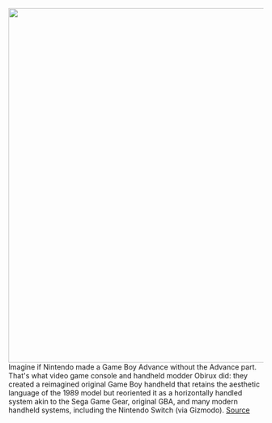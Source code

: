 <img src='https://cdn.vox-cdn.com/thumbor/AbX5f0ZM7w7KI2AI_z2KrpIuDAU=/0x0:2048x1364/1200x800/filters:focal(861x519:1187x845)/cdn.vox-cdn.com/uploads/chorus_image/image/71070541/a31768dc_f45b_4ac7_8f34_6f99e835ed358223055624103571533.0.jpg' width='700px' /><br/>
Imagine if Nintendo made a Game Boy Advance without the Advance part. That's what video game console and handheld modder Obirux did: they created a reimagined original Game Boy handheld that retains the aesthetic language of the 1989 model but reoriented it as a horizontally handled system akin to the Sega Game Gear, original GBA, and many modern handheld systems, including the Nintendo Switch (via Gizmodo).
<a href='https://www.theverge.com/2022/7/8/23200680/game-boy-dmg-mod-reimagination-wideboy-prototype'> Source <a/>